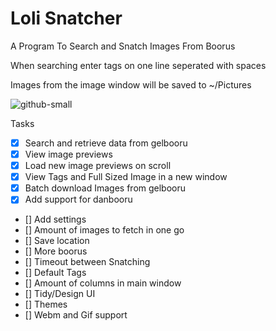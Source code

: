 # Loli Snatcher
A Program To Search  and Snatch Images From Boorus

When searching enter tags on one line seperated with spaces

Images from the image window will be saved to ~/Pictures 

![github-small](https://i.imgur.com/s0gX1N0.png)

Tasks
- [x] Search and retrieve data from gelbooru
- [x] View image previews
- [x] Load new image previews on scroll
- [x] View Tags and Full Sized Image in a new window
- [x] Batch download Images from gelbooru
- [x] Add support for danbooru
- [] Add settings
- [] Amount of images to fetch in one go
- [] Save location
- [] More boorus
- [] Timeout between Snatching
- [] Default Tags
- [] Amount of columns in main window
- [] Tidy/Design UI
- [] Themes
- [] Webm and Gif support

